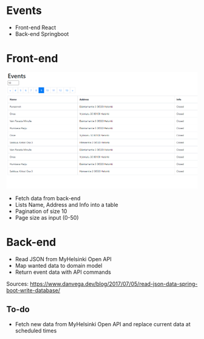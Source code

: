 # Events
* Front-end React
* Back-end Springboot

# Front-end
![](Images/events_front.PNG)

* Fetch data from back-end
* Lists Name, Address and Info into a table
* Pagination of size 10
* Page size as input (0-50)

# Back-end

* Read JSON from MyHelsinki Open API
* Map wanted data to domain model
* Return event data with API commands

Sources: https://www.danvega.dev/blog/2017/07/05/read-json-data-spring-boot-write-database/

## To-do
* Fetch new data from MyHelsinki Open API and replace current data at scheduled times


